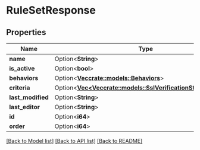# RuleSetResponse

## Properties

Name | Type | Description | Notes
------------ | ------------- | ------------- | -------------
**name** | Option<**String**> |  | [optional]
**is_active** | Option<**bool**> |  | [optional]
**behaviors** | Option<[**Vec<crate::models::Behaviors>**](Behaviors.md)> |  | [optional]
**criteria** | Option<[**Vec<Vec<crate::models::SslVerificationStatusCriteria>>**](array.md)> |  | [optional]
**last_modified** | Option<**String**> |  | [optional]
**last_editor** | Option<**String**> |  | [optional]
**id** | Option<**i64**> |  | [optional]
**order** | Option<**i64**> |  | [optional]

[[Back to Model list]](../README.md#documentation-for-models) [[Back to API list]](../README.md#documentation-for-api-endpoints) [[Back to README]](../README.md)


